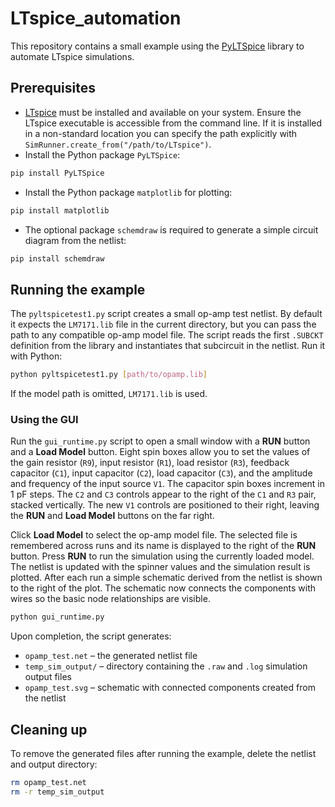 # LTspice_automation

This repository contains a small example using the [PyLTSpice](https://pypi.org/project/PyLTSpice/) library to automate LTspice simulations.

## Prerequisites

- [LTspice](https://www.analog.com/en/design-center/design-tools-and-calculators/ltspice-simulator.html) must be installed and available on your system.
  Ensure the LTspice executable is accessible from the command line. If it is
  installed in a non-standard location you can specify the path explicitly with
  `SimRunner.create_from("/path/to/LTspice")`.
- Install the Python package `PyLTSpice`:

```bash
pip install PyLTSpice
```
- Install the Python package `matplotlib` for plotting:

```bash
pip install matplotlib
```
- The optional package `schemdraw` is required to generate a simple circuit
  diagram from the netlist:

```bash
pip install schemdraw
```

## Running the example

The `pyltspicetest1.py` script creates a small op-amp test netlist. By default
it expects the `LM7171.lib` file in the current directory, but you can pass the
path to any compatible op-amp model file. The script reads the first `.SUBCKT`
definition from the library and instantiates that subcircuit in the netlist.
Run it with Python:

```bash
python pyltspicetest1.py [path/to/opamp.lib]
```
If the model path is omitted, `LM7171.lib` is used.

### Using the GUI

Run the `gui_runtime.py` script to open a small window with a **RUN** button
and a **Load Model** button. Eight spin boxes allow you to set the values of the
gain resistor (`R9`), input resistor (`R1`), load resistor (`R3`), feedback
capacitor (`C1`), input capacitor (`C2`), load capacitor (`C3`), and the
amplitude and frequency of the input source `V1`. The capacitor spin boxes
increment in 1&nbsp;pF steps. The `C2` and `C3` controls appear to the right of
the `C1` and `R3` pair, stacked vertically. The new `V1` controls are positioned
to their right, leaving the **RUN** and **Load Model** buttons on the far right.

Click **Load Model** to select the op-amp model file. The selected file is
remembered across runs and its name is displayed to the right of the **RUN**
button. Press **RUN** to run the simulation using the currently loaded model.
The netlist is updated with the spinner values and the simulation result is
plotted. After each run a simple schematic derived from the netlist is shown to
the right of the plot. The schematic now connects the components with wires so
the basic node relationships are visible.

```bash
python gui_runtime.py
```

Upon completion, the script generates:

- `opamp_test.net` – the generated netlist file
- `temp_sim_output/` – directory containing the `.raw` and `.log` simulation output files
- `opamp_test.svg` – schematic with connected components created from the
  netlist

## Cleaning up

To remove the generated files after running the example, delete the netlist and output directory:

```bash
rm opamp_test.net
rm -r temp_sim_output
```
